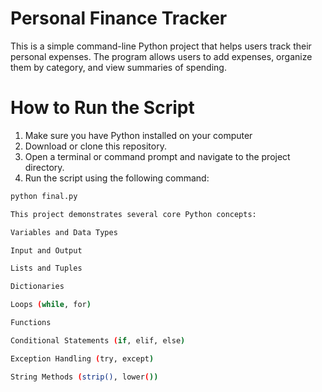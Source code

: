 # Personal Finance Tracker

This is a simple command-line Python project that helps users track their personal expenses. The program allows users to add expenses, organize them by category, and view summaries of spending.

# How to Run the Script

1. Make sure you have Python installed on your computer
2. Download or clone this repository.
3. Open a terminal or command prompt and navigate to the project directory.
4. Run the script using the following command:

```bash
python final.py

This project demonstrates several core Python concepts:

Variables and Data Types

Input and Output

Lists and Tuples

Dictionaries

Loops (while, for)

Functions

Conditional Statements (if, elif, else)

Exception Handling (try, except)

String Methods (strip(), lower())
